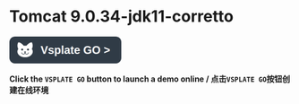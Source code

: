 # Tomcat 9.0.34-jdk11-corretto

<a href="https://www.vsplate.com/?docker-compose=https://github.com/vsplate/dcenvs/tomcat/9.0.34-jdk11-corretto"><img alt="VSPLATE GO" src="https://raw.githubusercontent.com/vsplate/images/master/vsgo_btn.png" width="200px"></a>

**Click the `VSPLATE GO` button to launch a demo online / 点击`VSPLATE GO`按钮创建在线环境**